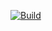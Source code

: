 [![Build](https://github.com/nestjs-ex/zeebe/actions/workflows/development.yml/badge.svg)](https://github.com/nestjs-ex/zeebe/actions/workflows/development.yml)

